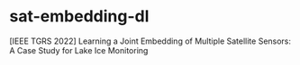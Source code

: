 # sat-embedding-dl
[IEEE TGRS 2022]  Learning a Joint Embedding of Multiple Satellite Sensors: A Case Study for Lake Ice Monitoring
